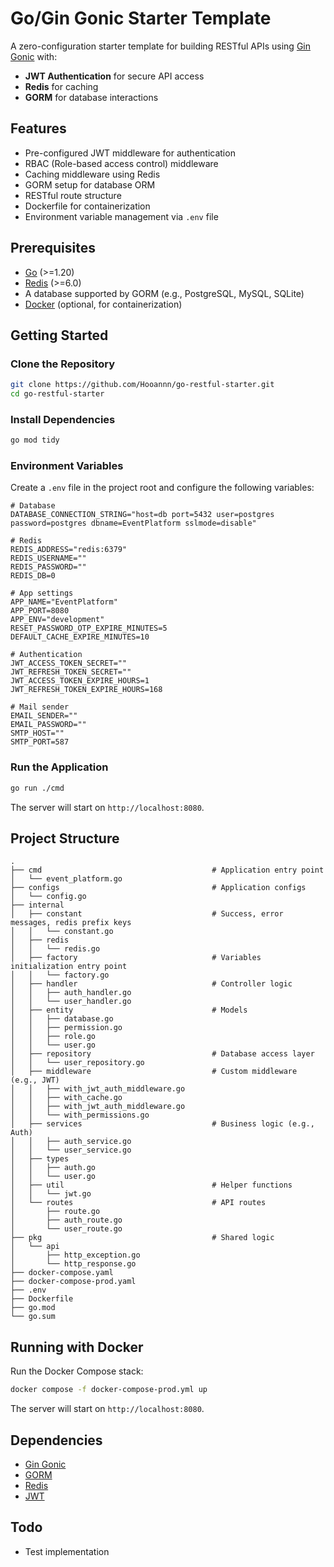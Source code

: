 # Go/Gin Gonic Starter Template

A zero-configuration starter template for building RESTful APIs using [Gin Gonic](https://gin-gonic.com/) with:

- **JWT Authentication** for secure API access
- **Redis** for caching
- **GORM** for database interactions

## Features

- Pre-configured JWT middleware for authentication
- RBAC (Role-based access control) middleware
- Caching middleware using Redis
- GORM setup for database ORM
- RESTful route structure
- Dockerfile for containerization
- Environment variable management via `.env` file

## Prerequisites

- [Go](https://go.dev/) (>=1.20)
- [Redis](https://redis.io/) (>=6.0)
- A database supported by GORM (e.g., PostgreSQL, MySQL, SQLite)
- [Docker](https://www.docker.com/) (optional, for containerization)

## Getting Started

### Clone the Repository

```bash
git clone https://github.com/Hooannn/go-restful-starter.git
cd go-restful-starter
```

### Install Dependencies

```bash
go mod tidy
```

### Environment Variables

Create a `.env` file in the project root and configure the following variables:

```env
# Database
DATABASE_CONNECTION_STRING="host=db port=5432 user=postgres password=postgres dbname=EventPlatform sslmode=disable"

# Redis
REDIS_ADDRESS="redis:6379"
REDIS_USERNAME=""
REDIS_PASSWORD=""
REDIS_DB=0

# App settings
APP_NAME="EventPlatform"
APP_PORT=8080
APP_ENV="development"
RESET_PASSWORD_OTP_EXPIRE_MINUTES=5
DEFAULT_CACHE_EXPIRE_MINUTES=10

# Authentication
JWT_ACCESS_TOKEN_SECRET=""
JWT_REFRESH_TOKEN_SECRET=""
JWT_ACCESS_TOKEN_EXPIRE_HOURS=1
JWT_REFRESH_TOKEN_EXPIRE_HOURS=168

# Mail sender
EMAIL_SENDER=""
EMAIL_PASSWORD=""
SMTP_HOST=""
SMTP_PORT=587
```

### Run the Application

```bash
go run ./cmd
```

The server will start on `http://localhost:8080`.

## Project Structure

```plaintext
.
├── cmd                                      # Application entry point
│   └── event_platform.go
├── configs                                  # Application configs
│   └── config.go
├── internal
│   ├── constant                             # Success, error messages, redis prefix keys
│   │   └── constant.go
│   ├── redis
│   │   └── redis.go
│   ├── factory                              # Variables initialization entry point
│   │   └── factory.go
│   ├── handler                              # Controller logic
│   │   ├── auth_handler.go
│   │   └── user_handler.go
│   ├── entity                               # Models
│   │   ├── database.go
│   │   ├── permission.go
│   │   ├── role.go
│   │   └── user.go
│   ├── repository                           # Database access layer
│   │   └── user_repository.go
│   ├── middleware                           # Custom middleware (e.g., JWT)
│   │   ├── with_jwt_auth_middleware.go
│   │   ├── with_cache.go
│   │   ├── with_jwt_auth_middleware.go
│   │   └── with_permissions.go
│   ├── services                             # Business logic (e.g., Auth)
│   │   ├── auth_service.go
│   │   └── user_service.go
│   ├── types
│   │   ├── auth.go
│   │   └── user.go
│   ├── util                                 # Helper functions
│   │   └── jwt.go
│   └── routes                               # API routes
│       ├── route.go
│       ├── auth_route.go
│       └── user_route.go
├── pkg                                      # Shared logic
│   └── api
│       ├── http_exception.go
│       └── http_response.go
├── docker-compose.yaml
├── docker-compose-prod.yaml
├── .env
├── Dockerfile
├── go.mod
└── go.sum
```

## Running with Docker

Run the Docker Compose stack:

```bash
docker compose -f docker-compose-prod.yml up
```

The server will start on `http://localhost:8080`.

## Dependencies

- [Gin Gonic](https://github.com/gin-gonic/gin)
- [GORM](https://github.com/go-gorm/gorm)
- [Redis](github.com/redis/go-redis/v9)
- [JWT](github.com/golang-jwt/jwt/v5)

## Todo

- Test implementation
